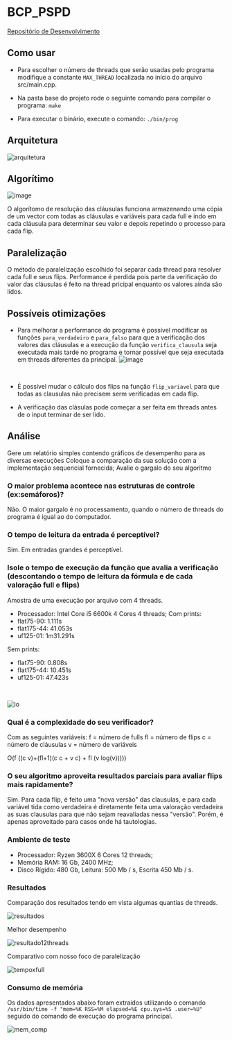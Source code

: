 # BCP_PSPD

[Repositório de Desenvolvimento](https://github.com/GabrielTiveron/BCP_PSPD)

## Como usar


* Para escolher o número de threads que serão usadas pelo programa modifique a constante `MAX_THREAD` localizada no início do arquivo src/main.cpp.

* Na pasta base do projeto rode o seguinte comando para compilar o programa:
`make`

* Para executar o binário, execute o comando:
`./bin/prog`

## Arquitetura

![arquitetura](img/arquitetura.png)

## Algorítimo

![image](https://user-images.githubusercontent.com/34405790/117375631-c7366600-aea5-11eb-8886-189d9829a0e2.png)

O algorítomo de resolução das cláusulas funciona armazenando uma cópia de um vector com todas as cláusulas e variáveis para cada full e indo em cada cláusula para determinar seu valor e depois repetindo o processo para cada flip.

## Paralelização

O método de paralelização escolhido foi separar cada thread para resolver cada full e seus flips. Performance é perdida pois parte da verificação do valor das cláusulas é feito na thread pricipal enquanto os valores ainda são lidos.

## Possíveis otimizações

* Para melhorar a performance do programa é possível modificar as funções `para_verdadeiro` e `para_falso` para que a verificação dos valores das cláusulas e a execução da função `verifica_clausula` seja executada mais tarde no programa e tornar possível que seja executada em threads diferentes da principal.
![image](https://user-images.githubusercontent.com/34405790/117382363-b8a37b00-aeb4-11eb-9217-0f2a58a661ec.png)
<br>

* É possível mudar o cálculo dos flips na função `flip_variavel` para que todas as clausulas não precisem serm verificadas em cada flip.

* A verificação das clásulas pode começar a ser feita em threads antes de o input terminar de ser lido.

## Análise

Gere um relatório simples contendo gráficos de desempenho para as diversas execuções
Coloque a comparação da sua solução com a implementação sequencial fornecida;
Avalie o gargalo do seu algoritmo
### O maior problema acontece nas estruturas de controle (ex:semáforos)?

Não. O maior gargalo é no processamento, quando o número de threads do programa é igual ao do computador.

### O tempo de leitura da entrada é perceptível?

Sim. Em entradas grandes é perceptível.

### Isole o tempo de execução da função que avalia a verificação (descontando o tempo de leitura da fórmula e de cada valoração full e flips)

Amostra de uma execução por arquivo com 4 threads.
* Processador: Intel Core i5 6600k 4 Cores 4 threads;
Com prints:
* flat75-90: 1.111s
* flat175-44: 41.053s
* uf125-01: 1m31.291s

Sem prints:
* flat75-90: 0.808s
* flat175-44: 10.451s
* uf125-01: 47.423s

<br>

![io](img/io.png)

### Qual é a complexidade do seu verificador?

Com as seguintes variáveis:
f = número de fulls
fl = número de flips
c = número de cláusulas
v = número de variáveis

O(f ((c v)+(fl+1)(c c + v c) + fl (v log(v)))))

### O seu algoritmo aproveita resultados parciais para avaliar flips mais rapidamente?

Sim. Para cada flip, é feito uma "nova versão" das clausulas, e para cada variável tida como verdadeira é diretamente feita uma valoração verdadeira as suas clausulas para que não sejam reavaliadas nessa "versão". Porém, é apenas aproveitado para casos onde há tautologias.

### Ambiente de teste

* Processador: Ryzen 3600X 6 Cores 12 threads;
* Memória RAM: 16 Gb, 2400 MHz;
* Disco Rígido: 480 Gb, Leitura: 500 Mb / s, Escrita 450 Mb / s.


### Resultados

Comparação dos resultados tendo em vista algumas quantias de threads.

![resultados](img/comparativo_total.png)

Melhor desempenho

![resultado12threads](img/compare.png)

Comparativo com nosso foco de paralelização

![tempoxfull](img/qtd_full.png)

### Consumo de memória

Os dados apresentados abaixo foram extraídos utilizando o comando ```/usr/bin/time -f "mem=%K RSS=%M elapsed=%E cpu.sys=%S .user=%U"``` seguido do comando de execução do programa principal.

![mem_comp](img/mem_comp.png)
